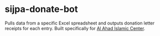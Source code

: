 # sijpa-donate-bot
Pulls data from a specific Excel spreadsheet and outputs donation letter receipts for each entry.
Built specifically for [Al Ahad Islamic Center](https://sijpa.org).
